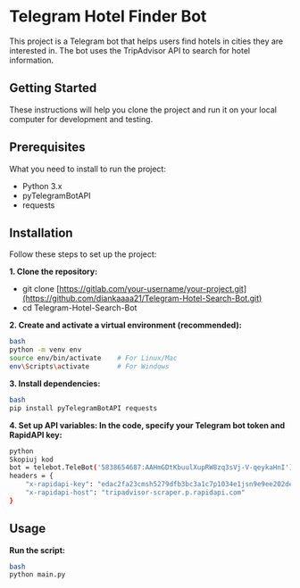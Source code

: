 # Telegram Hotel Finder Bot

This project is a Telegram bot that helps users find hotels in cities they are interested in. The bot uses the TripAdvisor API to search for hotel information.

## Getting Started
These instructions will help you clone the project and run it on your local computer for development and testing.

## Prerequisites
What you need to install to run the project:

- Python 3.x
- pyTelegramBotAPI
- requests

## Installation
Follow these steps to set up the project:

**1. Clone the repository:**

- git clone [https://gitlab.com/your-username/your-project.git](https://github.com/diankaaaa21/Telegram-Hotel-Search-Bot.git)
- cd Telegram-Hotel-Search-Bot

**2. Create and activate a virtual environment (recommended):**
```sh
bash
python -m venv env
source env/bin/activate    # For Linux/Mac
env\Scripts\activate       # For Windows
```
**3. Install dependencies:**
```sh
bash
pip install pyTelegramBotAPI requests
```
**4. Set up API variables: In the code, specify your Telegram bot token and RapidAPI key:**
```sh
python
Skopiuj kod
bot = telebot.TeleBot('5838654687:AAHmGDtKbuulXupRW8zq3sVj-V-qeykaHnI')
headers = {
    "x-rapidapi-key": "edac2fa23cmsh5279dfb3bc3a1c7p1034e1jsn9e9ee202dec5",
    "x-rapidapi-host": "tripadvisor-scraper.p.rapidapi.com"
}
```
## Usage
**Run the script:**
```sh
bash
python main.py
```
